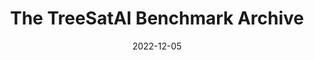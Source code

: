 ---
date: 2022-12-05
title: "The TreeSatAI Benchmark Archive"
abstract:

text: |
    Together with our partners within the TreeSatAI project funded by the Federal Ministry of Education and Research, we released <a href="https://essd.copernicus.org/preprints/essd-2022-312/" target="_blank">the TreeSatAI benchmark archive</a> that is a multi-sensor, multi-label dataset for tree species classification in remote sensing.

main_page_image: TreeSatAI.png
image_copyright:
---